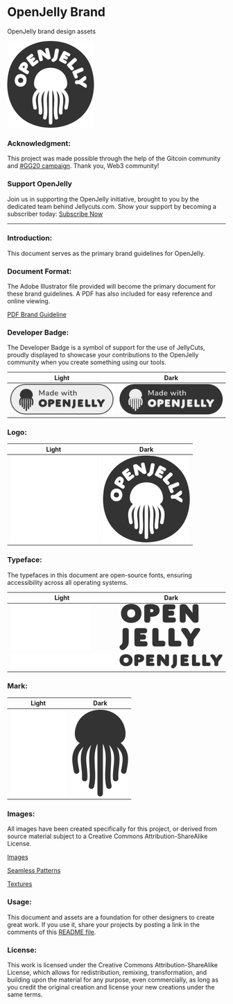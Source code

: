 # OpenJelly Brand
OpenJelly brand design assets

![OpenJelly Logo](https://raw.githubusercontent.com/OpenJelly/Brand/main/Logo/oj-logo-333.svg)

### Acknowledgment:
This project was made possible through the help of the Gitcoin community and [#GG20 campaign](https://explorer.gitcoin.co/#/round/42161/27/51). Thank you, Web3 community!

### Support OpenJelly

Join us in supporting the OpenJelly initiative, brought to you by the dedicated team behind Jellycuts.com. Show your support by becoming a subscriber today: [Subscribe Now](https://openjelly.link/support-basic)

---

### Introduction:
This document serves as the primary brand guidelines for OpenJelly.

### Document Format:
The Adobe Illustrator file provided will become the primary document for these brand guidelines. A PDF has also included for easy reference and online viewing.

[PDF Brand Guideline](https://github.com/OpenJelly/Brand/blob/main/openjelly-brand-guide.pdf?raw=true)

### Developer Badge:
The Developer Badge is a symbol of support for the use of JellyCuts, proudly displayed to showcase your contributions to the OpenJelly community when you create something using our tools.

| Light                                                                                   | Dark                                                                                   |
|-----------------------------------------------------------------------------------------|----------------------------------------------------------------------------------------|
| ![Light Badge](https://github.com/OpenJelly/Brand/blob/main/Miscellaneous/oj-made-with-light.svg?raw=true) | ![Dark Badge](https://github.com/OpenJelly/Brand/blob/main/Miscellaneous/oj-made-with-dark.svg?raw=true) |

### Logo:

| Light                                                                                   | Dark                                                                                   |
|-----------------------------------------------------------------------------------------|----------------------------------------------------------------------------------------|
| ![OpenJelly Logo](https://raw.githubusercontent.com/OpenJelly/Brand/main/Logo/oj-logo-fff.svg) | ![OpenJelly Logo](https://raw.githubusercontent.com/OpenJelly/Brand/main/Logo/oj-logo-333.svg) |



### Typeface:
The typefaces in this document are open-source fonts, ensuring accessibility across all operating systems.

| Light                                                                                   | Dark                                                                                   |
|-----------------------------------------------------------------------------------------|----------------------------------------------------------------------------------------|
| ![Light](https://github.com/OpenJelly/Brand/blob/main/Logotype/oj-logotype-fff.svg) | ![Dark](https://raw.githubusercontent.com/OpenJelly/Brand/main/Logotype/oj-logotype-333.svg) |
| ![White Horizontal](https://raw.githubusercontent.com/OpenJelly/Brand/main/Logotype/oj-logotype-horizontal-fff.svg) | ![Dark Horizontal](https://raw.githubusercontent.com/OpenJelly/Brand/main/Logotype/oj-logotype-horizontal-333.svg) |

### Mark:

| Light                                                                                   | Dark                                                                                   |
|-----------------------------------------------------------------------------------------|----------------------------------------------------------------------------------------|
| ![Light Mark](https://raw.githubusercontent.com/OpenJelly/Brand/main/Mark/oj-mark-fff.svg) | ![Dark Mark](https://raw.githubusercontent.com/OpenJelly/Brand/main/Mark/oj-mark-333.svg) |



### Images:
All images have been created specifically for this project, or derived from source material subject to a Creative Commons Attribution-ShareAlike License.

[Images](https://github.com/OpenJelly/Brand/tree/main/Images)

[Seamless Patterns](https://github.com/OpenJelly/Brand/tree/main/Seamless%20Patterns)

[Textures](https://github.com/OpenJelly/Brand/tree/main/Textures)


### Usage:
This document and assets are a foundation for other designers to create great work. If you use it, share your projects by posting a link in the comments of this [README file](https://github.com/OpenJelly/Brand/edit/main/README.md).

### License:
This work is licensed under the Creative Commons Attribution-ShareAlike License, which allows for redistribution, remixing, transformation, and building upon the material for any purpose, even commercially, as long as you credit the original creation and license your new creations under the same terms.
